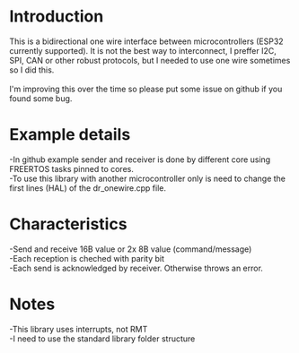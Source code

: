 # Introduction #
This is a bidirectional one wire interface between microcontrollers (ESP32 currently supported). It is not the best way to interconnect, I preffer I2C, SPI, CAN or other robust protocols, but I needed to use one wire sometimes so I did this. <br>
 <br>
I'm improving this over the time so please put some issue on github if you found some bug. <br>

# Example details #
-In github example sender and receiver is done by different core using FREERTOS tasks pinned to cores. <br>
-To use this library with another microcontroller only is need to change the first lines (HAL) of the dr_onewire.cpp file. <br>

# Characteristics #
-Send and receive 16B value or 2x 8B value (command/message) <br>
-Each reception is cheched with parity bit <br>
-Each send is acknowledged by receiver. Otherwise throws an error. <br>

# Notes #
-This library uses interrupts, not RMT <br>
-I need to use the standard library folder structure <br>